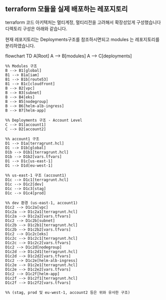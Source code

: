## terraform 모듈을 실제 배포하는 레포지토리

terraform 코드 아키텍처는 멀티계정, 멀티리전을 고려해서 확장성있게 구성했습니다 디렉토리 구성은 아래와 같습니다.

현재 레포지토리는 Deployments구조를 참조하시면되고 modules 는 레포지토리를 분리하였습니다.

flowchart TD
    A[Root]
    A --> B[modules]
    A --> C[deployments]

    %% Modules 구조
    B --> B1[global]
    B1 --> B1a[iam]
    B1 --> B1b[route53]
    B1 --> B1c[cloudfront]
    B --> B2[vpc]
    B --> B3[subnet]
    B --> B4[eks]
    B --> B5[nodegroup]
    B --> B6[helm-alb-ingress]
    B --> B7[helm-app]

    %% Deployments 구조 - Account Level
    C --> D1[account1]
    C --> D2[account2]

    %% account1 구조
    D1 --> D1a[terragrunt.hcl]
    D1 --> D1b[global]
    D1b --> D1b1[terragrunt.hcl]
    D1b --> D1b2[vars.tfvars]
    D1 --> D1c[us-east-1]
    D1 --> D1d[eu-west-1]

    %% us-east-1 구조 (account1)
    D1c --> D1c1[terragrunt.hcl]
    D1c --> D1c2[dev]
    D1c --> D1c3[stag]
    D1c --> D1c4[prod]

    %% dev 환경 (us-east-1, account1)
    D1c2 --> D1c2a[vpc]
    D1c2a --> D1c2a1[terragrunt.hcl]
    D1c2a --> D1c2a2[vars.tfvars]
    D1c2 --> D1c2b[subnet]
    D1c2b --> D1c2b1[terragrunt.hcl]
    D1c2b --> D1c2b2[vars.tfvars]
    D1c2 --> D1c2c[eks]
    D1c2c --> D1c2c1[terragrunt.hcl]
    D1c2c --> D1c2c2[vars.tfvars]
    D1c2 --> D1c2d[nodegroup]
    D1c2d --> D1c2d1[terragrunt.hcl]
    D1c2d --> D1c2d2[vars.tfvars]
    D1c2 --> D1c2e[helm-alb-ingress]
    D1c2e --> D1c2e1[terragrunt.hcl]
    D1c2e --> D1c2e2[vars.tfvars]
    D1c2 --> D1c2f[helm-app]
    D1c2f --> D1c2f1[terragrunt.hcl]
    D1c2f --> D1c2f2[vars.tfvars]

    %% (stag, prod 및 eu-west-1, account2 등은 위와 유사한 구조)
